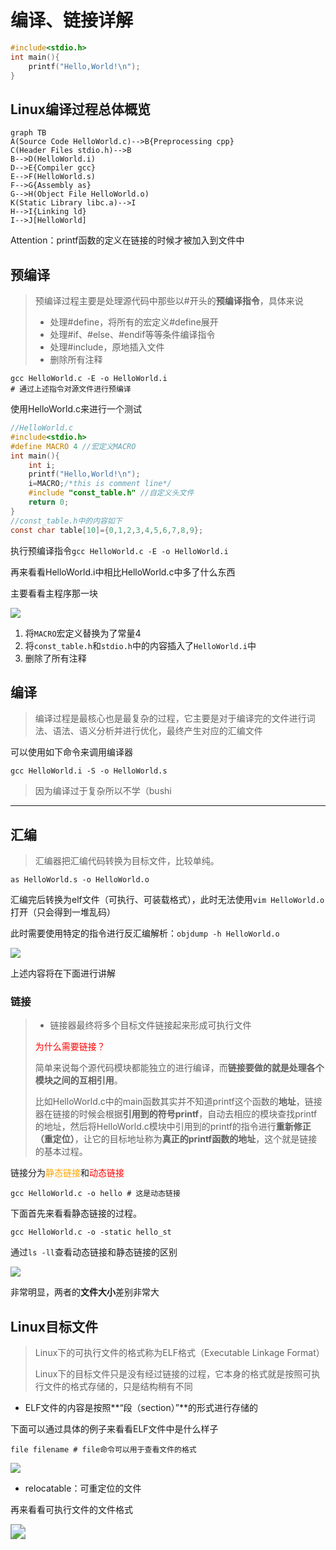 # 编译、链接详解

```c
#include<stdio.h>
int main(){
	printf("Hello,World!\n");
}
```

## Linux编译过程总体概览

```mermaid
graph TB
A(Source Code HelloWorld.c)-->B{Preprocessing cpp}
C(Header Files stdio.h)-->B
B-->D(HelloWorld.i)
D-->E{Compiler gcc}
E-->F(HelloWorld.s)
F-->G{Assembly as}
G-->H(Object File HelloWorld.o)
K(Static Library libc.a)-->I
H-->I{Linking ld}
I-->J[HelloWorld]
```

Attention：printf函数的定义在链接的时候才被加入到文件中

## 预编译

> 预编译过程主要是处理源代码中那些以#开头的**预编译指令**，具体来说
>
> - 处理#define，将所有的宏定义#define展开
> - 处理#if、#else、#endif等等条件编译指令
> - 处理#include，原地插入文件
> - 删除所有注释

```shell
gcc HelloWorld.c -E -o HelloWorld.i
# 通过上述指令对源文件进行预编译
```

使用HelloWorld.c来进行一个测试

```c
//HelloWorld.c
#include<stdio.h>
#define MACRO 4 //宏定义MACRO
int main(){
    int i;
    printf("Hello,World!\n");
    i=MACRO;/*this is comment line*/
    #include "const_table.h" //自定义头文件
    return 0;
}
//const_table.h中的内容如下
const char table[10]={0,1,2,3,4,5,6,7,8,9};
```

执行预编译指令`gcc HelloWorld.c -E -o HelloWorld.i`

再来看看HelloWorld.i中相比HelloWorld.c中多了什么东西

主要看看主程序那一块

![](https://wwt13-images-1305051431.cos.ap-beijing.myqcloud.com/img/20220317211651.png)

1. 将`MACRO`宏定义替换为了常量4
2. 将`const_table.h`和`stdio.h`中的内容插入了`HelloWorld.i`中
3. 删除了所有注释

## 编译

> 编译过程是最核心也是最复杂的过程，它主要是对于编译完的文件进行词法、语法、语义分析并进行优化，最终产生对应的汇编文件

可以使用如下命令来调用编译器

```shell
gcc HelloWorld.i -S -o HelloWorld.s
```

> 因为编译过于复杂所以不学（bushi

---

## 汇编

> 汇编器把汇编代码转换为目标文件，比较单纯。

```shell
as HelloWorld.s -o HelloWorld.o
```

汇编完后转换为elf文件（可执行、可装载格式），此时无法使用`vim HelloWorld.o`打开（只会得到一堆乱码）

此时需要使用特定的指令进行反汇编解析：`objdump -h HelloWorld.o`

![](https://wwt13-images-1305051431.cos.ap-beijing.myqcloud.com/img/20220317213101.png)

上述内容将在下面进行讲解

### 链接

> - 链接器最终将多个目标文件链接起来形成可执行文件
>
> <font color="red">为什么需要链接？</font>
>
> 简单来说每个源代码模块都能独立的进行编译，而**链接要做的就是处理各个模块之间的互相引用**。
>
> 比如HelloWorld.c中的main函数其实并不知道printf这个函数的**地址**，链接器在链接的时候会根据**引用到的符号printf**，自动去相应的模块查找printf的地址，然后将HelloWorld.c模块中引用到的printf的指令进行**重新修正（重定位）**，让它的目标地址称为**真正的printf函数的地址**，这个就是链接的基本过程。

链接分为<font color="orange">静态链接</font>和<font color="red">动态链接</font>

```shell
gcc HelloWorld.c -o hello # 这是动态链接
```

下面首先来看看静态链接的过程。

```shell
gcc HelloWorld.c -o -static hello_st
```

通过`ls -ll`查看动态链接和静态链接的区别

![](https://wwt13-images-1305051431.cos.ap-beijing.myqcloud.com/img/20220317220815.png)

非常明显，两者的**文件大小**差别非常大

## Linux目标文件

> Linux下的可执行文件的格式称为ELF格式（Executable Linkage Format）
>
> Linux下的目标文件只是没有经过链接的过程，它本身的格式就是按照可执行文件的格式存储的，只是结构稍有不同

- ELF文件的内容是按照**“段（section）”**的形式进行存储的

下面可以通过具体的例子来看看ELF文件中是什么样子

```shell
file filename # file命令可以用于查看文件的格式
```

![](https://wwt13-images-1305051431.cos.ap-beijing.myqcloud.com/img/20220317230905.png)

- relocatable：可重定位的文件

再来看看可执行文件的文件格式

<img src="https://wwt13-images-1305051431.cos.ap-beijing.myqcloud.com/img/20220317231100.png" style="zoom:150%;" />
